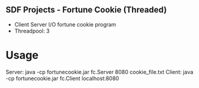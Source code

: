 ## SDF Projects - Fortune Cookie (Threaded)

- Client Server I/O fortune cookie program
- Threadpool: 3

# Usage
Server: java -cp fortunecookie.jar fc.Server 8080 cookie_file.txt
Client: java -cp fortunecookie.jar fc.Client localhost:8080
